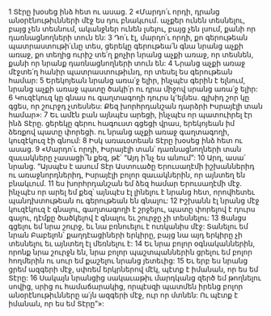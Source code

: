 1 Տէրը խօսեց ինձ հետ ու ասաց. 2 «Մարդո՛ւ որդի, դրանց անօրէնութիւնների մէջ ես դու բնակւում. աչքեր ունեն տեսնելու, բայց չեն տեսնում, ականջներ ունեն լսելու, բայց չեն լսում, քանի որ դառնացնողների տուն են: 3 Դո՛ւ էլ, մարդո՛ւ որդի, քո գերութեան պատրաստութի՛ւնը տես, ցերեկը գերութեա՛ն գնա նրանց աչքի առաջ, քո տեղից ուրիշ տե՛ղ քոչիր նրանց աչքի առաջ, որ տեսնեն, քանի որ նրանք դառնացնողների տուն են: 4 Նրանց աչքի առաջ մէջտե՛ղ հանիր պատրաստութիւնդ, որ տեսել ես գերութեան համար: 5 Երեկոյեան նրանց առա՛ջ ելիր, ինչպէս գերին է ելնում, նրանց աչքի առաջ պատը ծակի՛ր ու դրա միջով սրանց առա՛ջ ելիր: 6 Կուզէկուզ կը գնաս ու գաղտագողի դուրս կ՚ելնես. գլխիդ շոր կը գցես, որ շուրջդ չտեսնես: Քեզ խորհրդանշան դարձրի Իսրայէլի տան համար»:
7 Եւ ամէն բան այնպէս արեցի, ինչպէս որ պատուիրել էր ինձ Տէրը. ցերեկը գերու հագուստ գցեցի վրաս, երեկոյեան իմ ձեռքով պատը փորեցի. ու նրանց աչքի առաջ գաղտագողի, կուզէկուզ էի գնում: 8 Իսկ առաւօտեան Տէրը խօսեց ինձ հետ ու ասաց. 9 «Մարդո՛ւ որդի, Իսրայէլի տան՝ դառնացնողների տան զաւակները չասացի՞ն քեզ, թէ՝ “Այդ ի՛նչ ես անում”: 10 Արդ, ասա՛ նրանց. “Այսպէս է ասում Տէր Աստուածը Երուսաղէմի իշխաններիդ ու առաջնորդներիդ, Իսրայէլի բոլոր զաւակներին, որ այնտեղ են բնակւում. 11 ես խորհրդանշան եմ ձեզ համար Երուսաղէմի մէջ. ինչպէս որ արել եմ քեզ՝ այնպէս էլ լինելու է նրանց հետ, որովհետեւ պանդխտութեան ու գերութեան են գնալու: 12 Իշխանն էլ նրանց մէջ կուզէկուզ է գնալու, գաղտագողի է շրջելու, պատը փորելով է դուրս գալու, դէմքը ծածկելով է գնալու եւ շուրջը չի տեսնելու: 13 Ցանցս գցելու եմ նրա շուրջ, եւ նա բռնուելու է ուռկանիս մէջ: Տանելու եմ նրան Բաբելոն՝ քաղդէացիների երկիրը, բայց նա այդ երկիրը չի տեսնելու եւ այնտեղ էլ մեռնելու է: 14 Եւ նրա բոլոր օգնականներին, որոնք նրա շուրջն են, նրա բոլոր պաշտպաններին ցրելու եմ բոլոր հողմերին ու սուր եմ քաշելու նրանց յետեւից: 15 Եւ երբ ես նրանց ցրեմ ազգերի մէջ, սփռեմ երկրներով մէկ, պէտք է իմանան, որ ես եմ Տէրը: 16 Սակայն նրանցից սակաւաթիւ մարդկանց զերծ եմ թողնելու սովից, սրից ու համաճարակից, որպէսզի պատմեն իրենց բոլոր անօրէնութիւնները ա՛յն ազգերի մէջ, ուր որ մտնեն: Ու պէտք է իմանան, որ ես եմ Տէրը”»:
